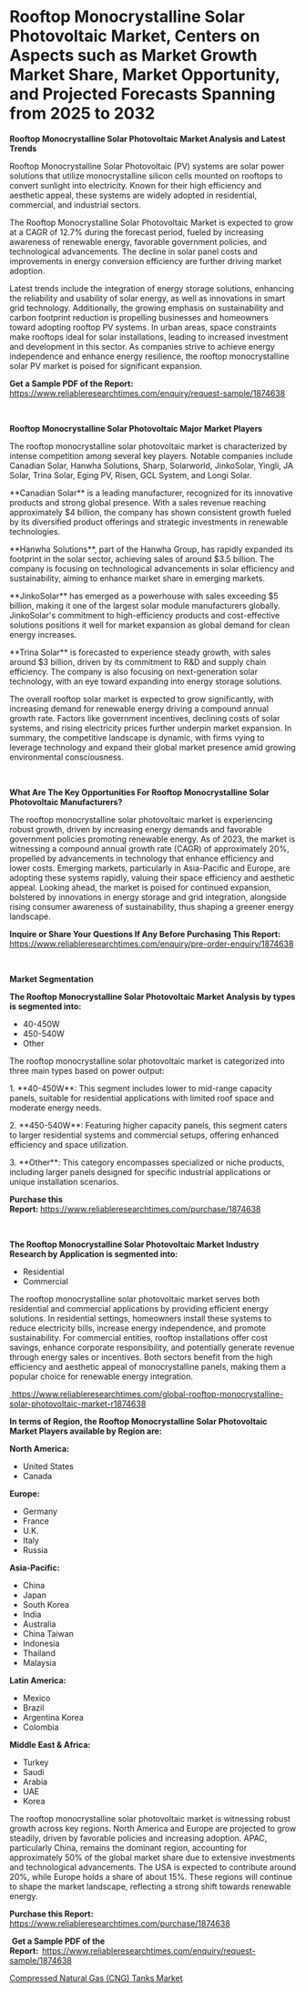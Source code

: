 <p><h1>Rooftop Monocrystalline Solar Photovoltaic Market, Centers on Aspects such as Market Growth Market Share, Market Opportunity, and Projected Forecasts Spanning from 2025 to 2032</h1></p><p><strong>Rooftop Monocrystalline Solar Photovoltaic Market Analysis and Latest Trends</strong></p>
<p><p>Rooftop Monocrystalline Solar Photovoltaic (PV) systems are solar power solutions that utilize monocrystalline silicon cells mounted on rooftops to convert sunlight into electricity. Known for their high efficiency and aesthetic appeal, these systems are widely adopted in residential, commercial, and industrial sectors. </p><p>The Rooftop Monocrystalline Solar Photovoltaic Market is expected to grow at a CAGR of 12.7% during the forecast period, fueled by increasing awareness of renewable energy, favorable government policies, and technological advancements. The decline in solar panel costs and improvements in energy conversion efficiency are further driving market adoption. </p><p>Latest trends include the integration of energy storage solutions, enhancing the reliability and usability of solar energy, as well as innovations in smart grid technology. Additionally, the growing emphasis on sustainability and carbon footprint reduction is propelling businesses and homeowners toward adopting rooftop PV systems. In urban areas, space constraints make rooftops ideal for solar installations, leading to increased investment and development in this sector. As companies strive to achieve energy independence and enhance energy resilience, the rooftop monocrystalline solar PV market is poised for significant expansion.</p></p>
<p><strong>Get a Sample PDF of the Report:&nbsp;</strong> <a href="https://www.reliableresearchtimes.com/enquiry/request-sample/1874638?utm_campaign=3207&utm_medium=2&utm_source=Github&utm_content=ia&utm_term=07042025&utm_id=rooftop-monocrystalline-solar-photovoltaic">https://www.reliableresearchtimes.com/enquiry/request-sample/1874638</a></p>
<p>&nbsp;</p>
<p><strong>Rooftop Monocrystalline Solar Photovoltaic Major Market Players</strong></p>
<p><p>The rooftop monocrystalline solar photovoltaic market is characterized by intense competition among several key players. Notable companies include Canadian Solar, Hanwha Solutions, Sharp, Solarworld, JinkoSolar, Yingli, JA Solar, Trina Solar, Eging PV, Risen, GCL System, and Longi Solar.</p><p>**Canadian Solar** is a leading manufacturer, recognized for its innovative products and strong global presence. With a sales revenue reaching approximately $4 billion, the company has shown consistent growth fueled by its diversified product offerings and strategic investments in renewable technologies.</p><p>**Hanwha Solutions**, part of the Hanwha Group, has rapidly expanded its footprint in the solar sector, achieving sales of around $3.5 billion. The company is focusing on technological advancements in solar efficiency and sustainability, aiming to enhance market share in emerging markets.</p><p>**JinkoSolar** has emerged as a powerhouse with sales exceeding $5 billion, making it one of the largest solar module manufacturers globally. JinkoSolar's commitment to high-efficiency products and cost-effective solutions positions it well for market expansion as global demand for clean energy increases.</p><p>**Trina Solar** is forecasted to experience steady growth, with sales around $3 billion, driven by its commitment to R&D and supply chain efficiency. The company is also focusing on next-generation solar technology, with an eye toward expanding into energy storage solutions.</p><p>The overall rooftop solar market is expected to grow significantly, with increasing demand for renewable energy driving a compound annual growth rate. Factors like government incentives, declining costs of solar systems, and rising electricity prices further underpin market expansion. In summary, the competitive landscape is dynamic, with firms vying to leverage technology and expand their global market presence amid growing environmental consciousness.</p></p>
<p>&nbsp;</p>
<p><strong>What Are The Key Opportunities For Rooftop Monocrystalline Solar Photovoltaic Manufacturers?</strong></p>
<p><p>The rooftop monocrystalline solar photovoltaic market is experiencing robust growth, driven by increasing energy demands and favorable government policies promoting renewable energy. As of 2023, the market is witnessing a compound annual growth rate (CAGR) of approximately 20%, propelled by advancements in technology that enhance efficiency and lower costs. Emerging markets, particularly in Asia-Pacific and Europe, are adopting these systems rapidly, valuing their space efficiency and aesthetic appeal. Looking ahead, the market is poised for continued expansion, bolstered by innovations in energy storage and grid integration, alongside rising consumer awareness of sustainability, thus shaping a greener energy landscape.</p></p>
<p><strong>Inquire or Share Your Questions If Any Before Purchasing This Report:</strong> <a href="https://www.reliableresearchtimes.com/enquiry/pre-order-enquiry/1874638?utm_campaign=3207&utm_medium=2&utm_source=Github&utm_content=ia&utm_term=07042025&utm_id=rooftop-monocrystalline-solar-photovoltaic">https://www.reliableresearchtimes.com/enquiry/pre-order-enquiry/1874638</a></p>
<p>&nbsp;</p>
<p><strong>Market Segmentation</strong></p>
<p><strong>The Rooftop Monocrystalline Solar Photovoltaic Market Analysis by types is segmented into:</strong></p>
<p><ul><li>40-450W</li><li>450-540W</li><li>Other</li></ul></p>
<p><p>The rooftop monocrystalline solar photovoltaic market is categorized into three main types based on power output: </p><p>1. **40-450W**: This segment includes lower to mid-range capacity panels, suitable for residential applications with limited roof space and moderate energy needs. </p><p>   </p><p>2. **450-540W**: Featuring higher capacity panels, this segment caters to larger residential systems and commercial setups, offering enhanced efficiency and space utilization. </p><p>3. **Other**: This category encompasses specialized or niche products, including larger panels designed for specific industrial applications or unique installation scenarios.</p></p>
<p><strong>Purchase this Report:&nbsp;</strong><a href="https://www.reliableresearchtimes.com/purchase/1874638?utm_campaign=3207&utm_medium=2&utm_source=Github&utm_content=ia&utm_term=07042025&utm_id=rooftop-monocrystalline-solar-photovoltaic">https://www.reliableresearchtimes.com/purchase/1874638</a></p>
<p>&nbsp;</p>
<p><strong>The Rooftop Monocrystalline Solar Photovoltaic Market Industry Research by Application is segmented into:</strong></p>
<p><ul><li>Residential</li><li>Commercial</li></ul></p>
<p><p>The rooftop monocrystalline solar photovoltaic market serves both residential and commercial applications by providing efficient energy solutions. In residential settings, homeowners install these systems to reduce electricity bills, increase energy independence, and promote sustainability. For commercial entities, rooftop installations offer cost savings, enhance corporate responsibility, and potentially generate revenue through energy sales or incentives. Both sectors benefit from the high efficiency and aesthetic appeal of monocrystalline panels, making them a popular choice for renewable energy integration.</p></p>
<p><a href="https://www.reliableresearchtimes.com/global-rooftop-monocrystalline-solar-photovoltaic-market-r1874638?utm_campaign=3207&utm_medium=2&utm_source=Github&utm_content=ia&utm_term=07042025&utm_id=rooftop-monocrystalline-solar-photovoltaic">&nbsp;https://www.reliableresearchtimes.com/global-rooftop-monocrystalline-solar-photovoltaic-market-r1874638</a></p>
<p><strong>In terms of Region, the Rooftop Monocrystalline Solar Photovoltaic Market Players available by Region are:</strong></p>
<p>
    <p> <strong> North America: </strong>
        <ul>
            <li>United States</li>
            <li>Canada</li>
        </ul>
        </p> 
    <p> <strong> Europe: </strong>
        <ul>
            <li>Germany</li>
            <li>France</li>
            <li>U.K.</li>
            <li>Italy</li>
            <li>Russia</li>
        </ul>
        </p> 
    <p> <strong> Asia-Pacific: </strong>
        <ul>
            <li>China</li>
            <li>Japan</li>
            <li>South Korea</li>
            <li>India</li>
            <li>Australia</li>
            <li>China Taiwan</li>
            <li>Indonesia</li>
            <li>Thailand</li>
            <li>Malaysia</li>
        </ul>
        </p> 
    <p> <strong> Latin America: </strong>
        <ul>
            <li>Mexico</li>
            <li>Brazil</li>
            <li>Argentina Korea</li>
            <li>Colombia</li>
        </ul>
        </p> 
    <p> <strong> Middle East & Africa: </strong>
        <ul>
            <li>Turkey</li>
            <li>Saudi</li>
            <li>Arabia</li>
            <li>UAE</li>
            <li>Korea</li>
        </ul>
    </p>
    </p>
<p><p>The rooftop monocrystalline solar photovoltaic market is witnessing robust growth across key regions. North America and Europe are projected to grow steadily, driven by favorable policies and increasing adoption. APAC, particularly China, remains the dominant region, accounting for approximately 50% of the global market share due to extensive investments and technological advancements. The USA is expected to contribute around 20%, while Europe holds a share of about 15%. These regions will continue to shape the market landscape, reflecting a strong shift towards renewable energy.</p></p>
<p><strong>Purchase this Report: </strong><a href="https://www.reliableresearchtimes.com/purchase/1874638?utm_campaign=3207&utm_medium=2&utm_source=Github&utm_content=ia&utm_term=07042025&utm_id=rooftop-monocrystalline-solar-photovoltaic">https://www.reliableresearchtimes.com/purchase/1874638</a></p>
<p>&nbsp;<strong>Get a Sample PDF of the Report:&nbsp;&nbsp;</strong><a href="https://www.reliableresearchtimes.com/enquiry/request-sample/1874638?utm_campaign=3207&utm_medium=2&utm_source=Github&utm_content=ia&utm_term=07042025&utm_id=rooftop-monocrystalline-solar-photovoltaic">https://www.reliableresearchtimes.com/enquiry/request-sample/1874638</a></p>
<p><strong></strong></p>
<p><p><a href="https://github.com/biyajausenik/Market-Research-Report-List-1/blob/main/compressed-natural-gas-cng-tanks-market.md?utm_campaign=3207&utm_medium=2&utm_source=Github&utm_content=ia&utm_term=07042025&utm_id=rooftop-monocrystalline-solar-photovoltaic">Compressed Natural Gas (CNG) Tanks Market</a></p></p>